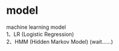 # model
machine learning model   
1、LR (Logistic Regression)  
2、HMM (Hidden Markov Model) (wait......)  
